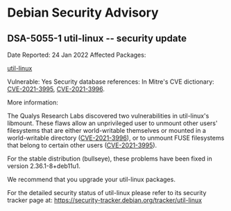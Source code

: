 
Debian Security Advisory
========================


DSA-5055-1 util-linux -- security update
----------------------------------------



Date Reported:
24 Jan 2022
Affected Packages:

[util-linux](https://packages.debian.org/src:util-linux)

Vulnerable:
Yes
Security database references:
In Mitre's CVE dictionary: [CVE-2021-3995](https://security-tracker.debian.org/tracker/CVE-2021-3995), [CVE-2021-3996](https://security-tracker.debian.org/tracker/CVE-2021-3996).  

More information:

The Qualys Research Labs discovered two vulnerabilities in util-linux's
libmount. These flaws allow an unprivileged user to unmount other users'
filesystems that are either world-writable themselves or mounted in a
world-writable directory
([CVE-2021-3996](https://security-tracker.debian.org/tracker/CVE-2021-3996)), or to unmount FUSE filesystems that belong to certain other
users
([CVE-2021-3995](https://security-tracker.debian.org/tracker/CVE-2021-3995)).


For the stable distribution (bullseye), these problems have been fixed in
version 2.36.1-8+deb11u1.


We recommend that you upgrade your util-linux packages.


For the detailed security status of util-linux please refer to its
security tracker page at:
<https://security-tracker.debian.org/tracker/util-linux>





